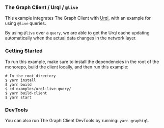### The Graph Client / Urql / `@live`

This example integrates The Graph Client with [Urql](https://formidable.com/open-source/urql/), with an example for using `@live` queries.

By using `@live` over a `query`, we are able to get the Urql cache updating automatically when the actual data changes in the network layer.

### Getting Started

To run this example, make sure to install the dependencies in the root of the monorepo, build the client locally, and then run this example:

```
# In the root directory
$ yarn install
$ yarn build
$ cd examples/urql-live-query/
$ yarn build-client
$ yarn start
```

### DevTools

You can also run The Graph Client DevTools by running: `yarn graphiql`.
